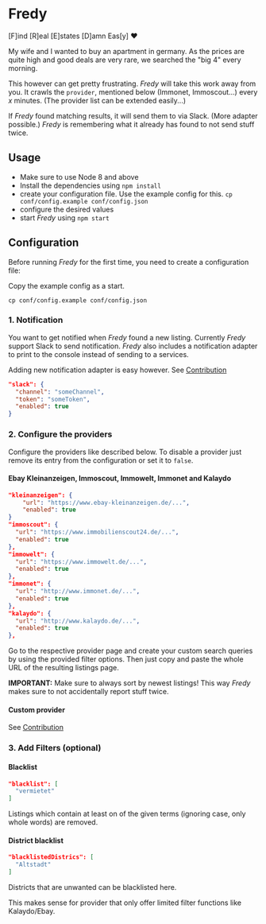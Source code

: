 # Fredy

[F]ind [R]eal [E]states [D]amn Eas[y] :heart:

My wife and I wanted to buy an apartment in germany. As the prices are quite high and good deals are very rare, we searched the "big 4" every morning.   

This however can get pretty frustrating. _Fredy_ will take this work away from you. It crawls the `provider`, mentioned below (Immonet, Immoscout...) every _x_ minutes. (The provider list can be extended easily...)   

If _Fredy_ found matching results, it will send them to via Slack. (More adapter possible.) _Fredy_ is remembering what it already has found to not send stuff twice.

## Usage

- Make sure to use Node 8 and above
- Install the dependencies using `npm install`
- create your configuration file. Use the example config for this. `cp conf/config.example conf/config.json`
- configure the desired values
- start _Fredy_ using `npm start`


## Configuration

Before running _Fredy_ for the first time, you need to create a configuration file:

Copy the example config as a start.
```
cp conf/config.example conf/config.json
```

### 1. Notification

You want to get notified when _Fredy_ found a new listing. Currently _Fredy_ support Slack to send notification. _Fredy_ also includes a notification adapter to print to the console instead of sending to a services.

Adding new notification adapter is easy however. See [Contribution](https://github.com/orangecoding/fredy/blob/master/CONTRIBUTION.md) 
```json
"slack": {
  "channel": "someChannel",
  "token": "someToken",
  "enabled": true
}
```

### 2. Configure the providers

Configure the providers like described below. To disable a provider just remove its entry from the configuration or set it to `false`.

#### Ebay Kleinanzeigen, Immoscout, Immowelt, Immonet and Kalaydo

```json
"kleinanzeigen": {
    "url": "https://www.ebay-kleinanzeigen.de/...",
    "enabled": true
}
"immoscout": {
  "url": "https://www.immobilienscout24.de/...",
  "enabled": true
},
"immowelt": {
  "url": "https://www.immowelt.de/...",
  "enabled": true
},
"immonet": {
  "url": "http://www.immonet.de/...",
  "enabled": true
},
"kalaydo": {
  "url": "http://www.kalaydo.de/...",
  "enabled": true
},
```

Go to the respective provider page and create your custom search queries by
using the provided filter options. Then just copy and paste the whole URL of
the resulting listings page.

**IMPORTANT:** Make sure to always sort by newest listings! This way _Fredy_ makes sure to not accidentally report stuff twice.

#### Custom provider

See [Contribution](https://github.com/orangecoding/fredy/blob/master/CONTRIBUTION.md)

### 3. Add Filters (optional)


#### Blacklist

```json
"blacklist": [
  "vermietet"
]
```

Listings which contain at least on of the given terms (ignoring case, only
whole words) are removed. 

#### District blacklist
```json
"blacklistedDistrics": [
  "Altstadt"
]
```
Districts that are unwanted can be blacklisted here. 

This makes sense for provider that only offer limited filter functions like Kalaydo/Ebay.
